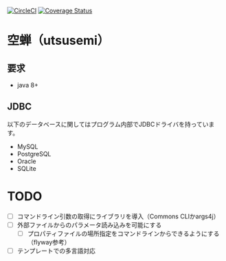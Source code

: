 [![CircleCI](https://circleci.com/gh/seriwb/utsusemi.svg?style=shield)](https://circleci.com/gh/seriwb/utsusemi)
[![Coverage Status](https://coveralls.io/repos/github/seriwb/utsusemi/badge.svg?branch=master)](https://coveralls.io/github/seriwb/utsusemi?branch=master)

# 空蝉（utsusemi）

## 要求
- java 8+


## JDBC
以下のデータベースに関してはプログラム内部でJDBCドライバを持っています。

- MySQL
- PostgreSQL
- Oracle
- SQLite


# TODO
- [ ] コマンドライン引数の取得にライブラリを導入（Commons CLIかargs4j）
- [ ] 外部ファイルからのパラメータ読み込みを可能にする
  - [ ] プロパティファイルの場所指定をコマンドラインからできるようにする（flyway参考）
- [ ] テンプレートでの多言語対応